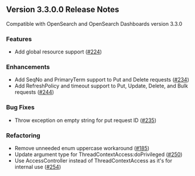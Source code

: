 ## Version 3.3.0.0 Release Notes

Compatible with OpenSearch and OpenSearch Dashboards version 3.3.0

### Features
- Add global resource support ([#224](https://github.com/opensearch-project/opensearch-remote-metadata-sdk/pull/224))

### Enhancements
- Add SeqNo and PrimaryTerm support to Put and Delete requests ([#234](https://github.com/opensearch-project/opensearch-remote-metadata-sdk/pull/234))
- Add RefreshPolicy and timeout support to Put, Update, Delete, and Bulk requests ([#244](https://github.com/opensearch-project/opensearch-remote-metadata-sdk/pull/244))

### Bug Fixes
- Throw exception on empty string for put request ID ([#235](https://github.com/opensearch-project/opensearch-remote-metadata-sdk/pull/235))

### Refactoring
- Remove unneeded enum uppercase workaround ([#185](https://github.com/opensearch-project/opensearch-remote-metadata-sdk/pull/185))
- Update argument type for ThreadContextAccess:doPrivileged ([#250](https://github.com/opensearch-project/opensearch-remote-metadata-sdk/pull/250))
- Use AccessController instead of ThreadContextAccess as it's for internal use ([#254](https://github.com/opensearch-project/opensearch-remote-metadata-sdk/pull/254))
